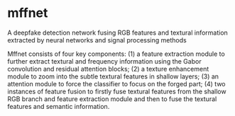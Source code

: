 # mffnet
 A deepfake detection network fusing RGB features and textural information extracted by neural networks and signal processing methods


 Mffnet consists of four key components: (1) a feature extraction module to further extract textural
and frequency information using the Gabor convolution and residual attention blocks; (2) a texture
enhancement module to zoom into the subtle textural features in shallow layers; (3) an attention
module to force the classifier to focus on the forged part; (4) two instances of feature fusion to firstly
fuse textural features from the shallow RGB branch and feature extraction module and then to fuse
the textural features and semantic information. 
